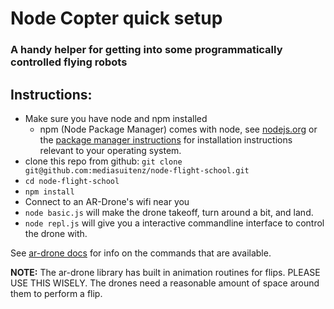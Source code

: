 # Node Copter quick setup

### A handy helper for getting into some programmatically controlled flying robots

## Instructions:

* Make sure you have node and npm installed
  * npm (Node Package Manager) comes with node, see [nodejs.org](http://nodejs.org/download/) or the [package manager instructions](https://github.com/joyent/node/wiki/Installing-Node.js-via-package-manager) for installation instructions relevant to your operating system.
* clone this repo from github: `git clone git@github.com:mediasuitenz/node-flight-school.git`
* `cd node-flight-school`
* `npm install`
* Connect to an AR-Drone's wifi near you
* `node basic.js` will make the drone takeoff, turn around a bit, and land.
* `node repl.js` will give you a interactive commandline interface to control the drone with.

See [ar-drone docs](https://github.com/felixge/node-ar-drone) for info on the commands that are available.


**NOTE:** The ar-drone library has built in animation routines for flips. PLEASE USE THIS WISELY. The drones need a reasonable amount of space around them to perform a flip.